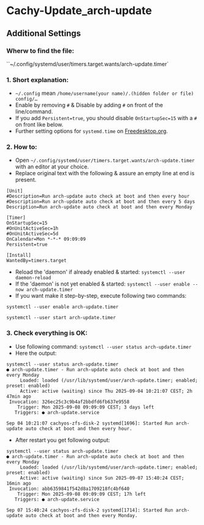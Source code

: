 # Cachy-Update_arch-update
## Additional Settings
### Wherw to find the file:
``~/.config/systemd/user/timers.target.wants/arch-update.timer`
### 1. Short explanation:
* `~/.config` mean `/home/username(your name)/.(hidden folder or file) config/…`
* Enable by removing `#` & Disable by adding `#` on front of the line/command.
* If you add `Persistent=true`, you should disable `OnStartupSec=15` with a `#` on front like below.
* Further setting options for `systemd.time` on [Freedesktop.org](https://www.freedesktop.org/software/systemd/man/latest/systemd.time.html#Parsing%20Time%20Spans).

### 2. How to:

* Open `~/.config/systemd/user/timers.target.wants/arch-update.timer` with an editor at your choice.
* Replace original text with the following & assure an empty line at end is present.
```
[Unit]
#Description=Run arch-update auto check at boot and then every hour
#Description=Run arch-update auto check at boot and then every 5 days
Description=Run arch-update auto check at boot and then every Monday

[Timer]
OnStartupSec=15
#OnUnitActiveSec=1h
#OnUnitActiveSec=5d
OnCalendar=Mon *-*-* 09:09:09
Persistent=true

[Install]
WantedBy=timers.target

```

* Reload the 'daemon' if already enabled & started: `systemctl --user daemon-reload`
* If the 'daemon' is not yet enabled & started: `systemctl --user enable --now arch-update.timer`
* If you want make it step-by-step, execute following two commands:

```
systemctl --user enable arch-update.timer

systemctl --user start arch-update.timer

```

### 3. Check everything is OK:

* Use following command: `systemctl --user status arch-update.timer`
* Here the output:
```
systemctl --user status arch-update.timer
● arch-update.timer - Run arch-update auto check at boot and then every Monday
     Loaded: loaded (/usr/lib/systemd/user/arch-update.timer; enabled; preset: enabled)
     Active: active (waiting) since Thu 2025-09-04 10:21:07 CEST; 2h 47min ago
 Invocation: 326ec25c3c9b4af2bbdfd6fb637e9558
    Trigger: Mon 2025-09-08 09:09:09 CEST; 3 days left
   Triggers: ● arch-update.service

Sep 04 10:21:07 cachyos-zfs-disk-2 systemd[1696]: Started Run arch-update auto check at boot and then every hour.
```
* After restart you get following output:
```
systemctl --user status arch-update.timer
● arch-update.timer - Run arch-update auto check at boot and then every Monday
     Loaded: loaded (/usr/lib/systemd/user/arch-update.timer; enabled; preset: enabled)
     Active: active (waiting) since Sun 2025-09-07 15:40:24 CEST; 16min ago
 Invocation: abb6359841f542d8a1709218fc4bf640
    Trigger: Mon 2025-09-08 09:09:09 CEST; 17h left
   Triggers: ● arch-update.service

Sep 07 15:40:24 cachyos-zfs-disk-2 systemd[1714]: Started Run arch-update auto check at boot and then every Monday.
```




